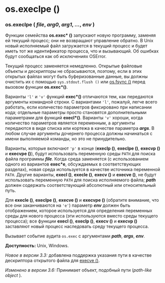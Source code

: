 # os.execlpe \(\)

### os.execlpe \( _file_, _arg0_, _arg1_, _..._, _env_ \)

Функции семейства **os.exec\* \(\)** запускают новую программу, заменяя ей текущий процесс; они не возвращают управление обратно. В Unix новый исполняемый файл загружается в текущий процесс и будет иметь тот же идентификатор процесса, что и вызывающий. Об ошибках будут сообщаться как об исключениях OSError.

Текущий процесс заменяется немедленно. Открытые файловые объекты и дескрипторы не сбрасываются, поэтому, если в этих открытых файлах могут быть буферизованные данные, вы должны очистить их с помощью `sys.stdout.flush ()` или [os.fsync \(\)](../operacii-s-failovymi-deskriptorami/os.fsync.md) перед вызовом функции **os.exec\*\(\)**.

Варианты `'l'` и `'v'` функций **exec\*\(\)** отличаются тем, как передаются аргументы командной строки. С вариантами `'l'`, пожалуй, легче всего работать, если количество параметров фиксировано при написании кода; отдельные параметры просто становятся дополнительными параметрами для функций **execl\*\(\)**. Варианты `'v'` хороши, когда количество параметров является переменным, а аргументы передаются в виде списка или кортежа в качестве параметра _**args**_. В любом случае аргументы дочернего процесса должны начинаться с имени выполняемой команды, но это не принудительно.

Варианты, которые включают `'p'` в конце \(**execlp \(\)**, **execlpe \(\)**, **execvp \(\)** и **execvpe \(\)**\), будут использовать переменную среды `PATH` для поиска файла программы _**file**_. Когда среда заменяется \(с использованием одного из вариантов **exec\*e**, обсуждаемых в соответствующих разделах\), новая среда используется в качестве источника переменной `PATH`. Другие варианты, **execl \(\)**, **execle \(\)**, **execv \(\)** и **execve \(\)**, не будут использовать переменную `PATH` для поиска исполняемого файла; _**path**_ должен содержать соответствующий абсолютный или относительный путь.

Для **execle \(\)**, **execlpe \(\)**, **execve \(\)** и **execvpe \(\)** \(обратите внимание, что все они заканчиваются на `'e'`\) параметр _**env**_ должен быть отображением, которое используется для определения переменных среды для нового процесса \(эти используются вместо среды текущего процесса\); все функции **execl \(\)**, **execlp \(\)**, **execv \(\)** и **execvp \(\)** заставляют новый процесс наследовать среду текущего процесса.

Вызывает событие аудита `os.exec` с аргументами _**path**_, _**args**_, _**env**_.

**Доступность:** Unix, Windows.

_Новое в версии 3.3:_ добавлена поддержка указания пути в качестве дескриптора открытого файла для [execve \(\)](os.execve.md).

_Изменено в версии 3.6:_ Принимает объект, подобный пути \(_path-like object_ \).


